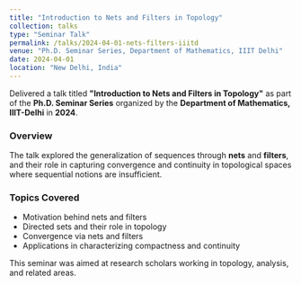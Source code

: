 ```yaml
---
title: "Introduction to Nets and Filters in Topology"
collection: talks
type: "Seminar Talk"
permalink: /talks/2024-04-01-nets-filters-iiitd
venue: "Ph.D. Seminar Series, Department of Mathematics, IIIT Delhi"
date: 2024-04-01
location: "New Delhi, India"
---
```


Delivered a talk titled **"Introduction to Nets and Filters in Topology"** as part of the **Ph.D. Seminar Series** organized by the **Department of Mathematics, IIIT-Delhi** in **2024**.

### Overview
The talk explored the generalization of sequences through **nets** and **filters**, and their role in capturing convergence and continuity in topological spaces where sequential notions are insufficient.

### Topics Covered
- Motivation behind nets and filters
- Directed sets and their role in topology
- Convergence via nets and filters
- Applications in characterizing compactness and continuity

This seminar was aimed at research scholars working in topology, analysis, and related areas.
